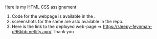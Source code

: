 Here is my HTML CSS assignement

1. Code for the webpage is available in the .
2. screenshots for the same are aslo available in the repo.
3. Here is the link to the deployed web-page => https://sleepy-feynman-c96bbb.netlify.app/
Thank you
